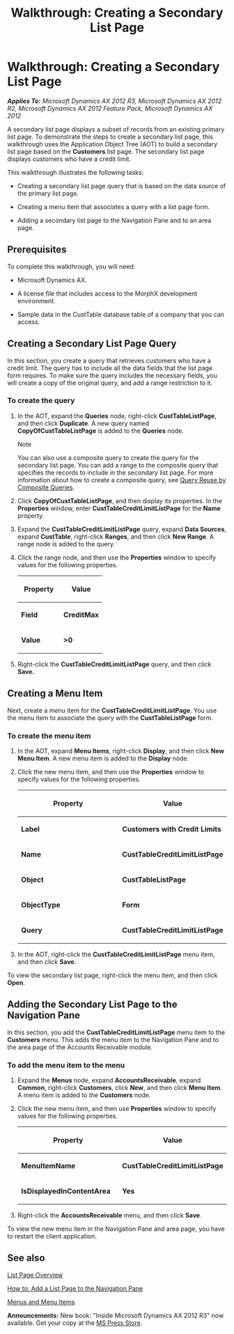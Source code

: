 ﻿---
title: 'Walkthrough: Creating a Secondary List Page'
TOCTitle: 'Walkthrough: Creating a Secondary List Page'
ms:assetid: 98d229b7-ec42-407f-a44a-a87be8178769
ms:mtpsurl: https://msdn.microsoft.com/en-us/library/Cc606758(v=AX.60)
ms:contentKeyID: 35247993
ms.date: 05/18/2015
mtps_version: v=AX.60
---

# Walkthrough: Creating a Secondary List Page 


_**Applies To:** Microsoft Dynamics AX 2012 R3, Microsoft Dynamics AX 2012 R2, Microsoft Dynamics AX 2012 Feature Pack, Microsoft Dynamics AX 2012_

A secondary list page displays a subset of records from an existing primary list page. To demonstrate the steps to create a secondary list page, this walkthrough uses the Application Object Tree (AOT) to build a secondary list page based on the **Customers** list page. The secondary list page displays customers who have a credit limit.

This walkthrough illustrates the following tasks:

  - Creating a secondary list page query that is based on the data source of the primary list page.

  - Creating a menu item that associates a query with a list page form.

  - Adding a secondary list page to the Navigation Pane and to an area page.

## Prerequisites

To complete this walkthrough, you will need:

  - Microsoft Dynamics AX.

  - A license file that includes access to the MorphX development environment.

  - Sample data in the CustTable database table of a company that you can access.

## Creating a Secondary List Page Query

In this section, you create a query that retrieves customers who have a credit limit. The query has to include all the data fields that the list page form requires. To make sure the query includes the necessary fields, you will create a copy of the original query, and add a range restriction to it.

### To create the query

1.  In the AOT, expand the **Queries** node, right-click **CustTableListPage**, and then click **Duplicate**. A new query named **CopyOfCustTableListPage** is added to the **Queries** node.
    

    > [!NOTE]
    > <P>You can also use a composite query to create the query for the secondary list page. You can add a range to the composite query that specifies the records to include in the secondary list page. For more information about how to create a composite query, see <A href="query-reuse-by-composite-queries.md">Query Reuse by Composite Queries</A>.</P>



2.  Click **CopyOfCustTableListPage**, and then display its properties. In the **Properties** window, enter **CustTableCreditLimitListPage** for the **Name** property.

3.  Expand the **CustTableCreditLimitListPage** query, expand **Data Sources**, expand **CustTable**, right-click **Ranges**, and then click **New Range**. A range node is added to the query.

4.  Click the range node, and then use the **Properties** window to specify values for the following properties.
    
    <table>
    <colgroup>
    <col style="width: 50%" />
    <col style="width: 50%" />
    </colgroup>
    <thead>
    <tr class="header">
    <th><p>Property</p></th>
    <th><p>Value</p></th>
    </tr>
    </thead>
    <tbody>
    <tr class="odd">
    <td><p><strong>Field</strong></p></td>
    <td><p><strong>CreditMax</strong></p></td>
    </tr>
    <tr class="even">
    <td><p><strong>Value</strong></p></td>
    <td><p><strong>&gt;0</strong></p></td>
    </tr>
    </tbody>
    </table>


5.  Right-click the **CustTableCreditLimitListPage** query, and then click **Save.**

## Creating a Menu Item

Next, create a menu item for the **CustTableCreditLimitListPage**. You use the menu item to associate the query with the **CustTableListPage** form.

### To create the menu item

1.  In the AOT, expand **Menu Items**, right-click **Display**, and then click **New Menu Item**. A new menu item is added to the **Display** node.

2.  Click the new menu item, and then use the **Properties** window to specify values for the following properties.
    
    <table>
    <colgroup>
    <col style="width: 50%" />
    <col style="width: 50%" />
    </colgroup>
    <thead>
    <tr class="header">
    <th><p>Property</p></th>
    <th><p>Value</p></th>
    </tr>
    </thead>
    <tbody>
    <tr class="odd">
    <td><p><strong>Label</strong></p></td>
    <td><p><strong>Customers with Credit Limits</strong></p></td>
    </tr>
    <tr class="even">
    <td><p><strong>Name</strong></p></td>
    <td><p><strong>CustTableCreditLimitListPage</strong></p></td>
    </tr>
    <tr class="odd">
    <td><p><strong>Object</strong></p></td>
    <td><p><strong>CustTableListPage</strong></p></td>
    </tr>
    <tr class="even">
    <td><p><strong>ObjectType</strong></p></td>
    <td><p><strong>Form</strong></p></td>
    </tr>
    <tr class="odd">
    <td><p><strong>Query</strong></p></td>
    <td><p><strong>CustTableCreditLimitListPage</strong></p></td>
    </tr>
    </tbody>
    </table>


3.  In the AOT, right-click the **CustTableCreditLimitListPage** menu item, and then click **Save.**

To view the secondary list page, right-click the menu item, and then click **Open**.

## Adding the Secondary List Page to the Navigation Pane

In this section, you add the **CustTableCreditLimitListPage** menu item to the **Customers** menu. This adds the menu item to the Navigation Pane and to the area page of the Accounts Receivable module.

### To add the menu item to the menu

1.  Expand the **Menus** node, expand **AccountsReceivable**, expand **Common**, right-click **Customers**, click **New**, and then click **Menu Item**. A menu item is added to the **Customers** node.

2.  Click the new menu item, and then use **Properties** window to specify values for the following properties.
    
    <table>
    <colgroup>
    <col style="width: 50%" />
    <col style="width: 50%" />
    </colgroup>
    <thead>
    <tr class="header">
    <th><p>Property</p></th>
    <th><p>Value</p></th>
    </tr>
    </thead>
    <tbody>
    <tr class="odd">
    <td><p><strong>MenuItemName</strong></p></td>
    <td><p><strong>CustTableCreditLimitListPage</strong></p></td>
    </tr>
    <tr class="even">
    <td><p><strong>IsDisplayedInContentArea</strong></p></td>
    <td><p><strong>Yes</strong></p></td>
    </tr>
    </tbody>
    </table>


3.  Right-click the **AccountsReceivable** menu, and then click **Save**.

To view the new menu item in the Navigation Pane and area page, you have to restart the client application.

## See also

[List Page Overview](list-page-overview.md)

[How to: Add a List Page to the Navigation Pane](how-to-add-a-list-page-to-the-navigation-pane.md)

[Menus and Menu Items](menus-and-menu-items.md)

  
**Announcements:** New book: "Inside Microsoft Dynamics AX 2012 R3" now available. Get your copy at the [MS Press Store](https://www.microsoftpressstore.com/store/inside-microsoft-dynamics-ax-2012-r3-9780735685109).

